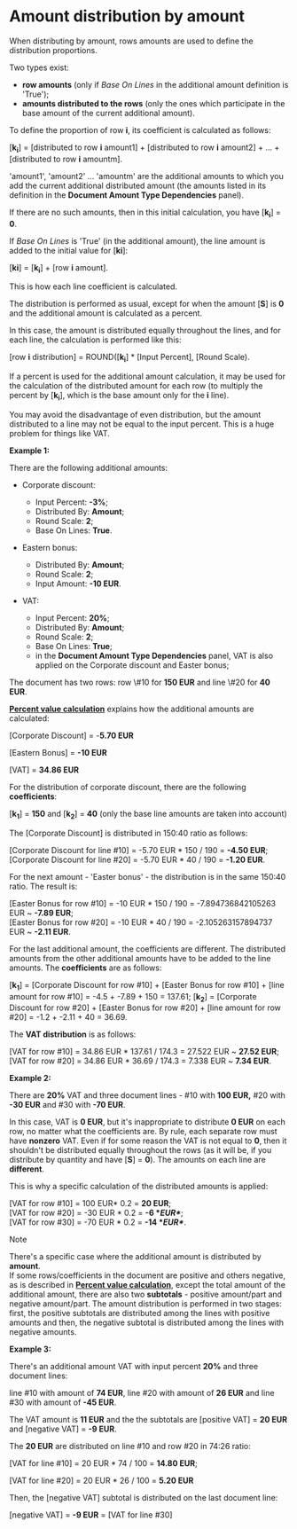 # Amount distribution by amount

When distributing by amount, rows amounts are used to define the distribution proportions. 

Two types exist:

- **row amounts** (only if _Base On Lines_ in the additional amount definition is 'True');
- **amounts distributed to the rows** (only the ones which participate in the base amount of the current additional amount).

To define the proportion of row **i**, its coefficient is calculated as follows:

[**k<sub>i</sub>**] = [distributed to row **i** amount1] + [distributed to row **i** amount2] + ... + [distributed to row **i** amountm].

'amount1', 'amount2' ... 'amountm' are the additional amounts to which you add the current additional distributed amount (the amounts listed in its definition in the **Document Amount Type Dependencies** panel). 

If there are no such amounts, thеn in this initial calculation, you have [**k<sub>i</sub>**] = **0**. 

If _Base On Lines_ is 'True' (in the additional amount), the line amount is added to the initial value for [**ki</sub>**]:

[**ki<sub></sub>**] = [**k<sub>i</sub>**] + [row **i** amount].

This is how each line coefficient is calculated. 

Тhe distribution is performed as usual, except for when the amount [**S**] is **0** and the additional amount is calculated as a percent. 

In this case, the amount is distributed equally throughout the lines, and for each line, the calculation is performed like this:

[row **i** distribution] = ROUND([**k<sub>i</sub>**] * [Input Percent], [Round Scale).

If a percent is used for the additional amount calculation, it may be used for the calculation of the distributed amount for each row (to multiply the percent by [**k<sub>i</sub>**], which is the base amount only for the **i** line).

You may avoid the disadvantage of even distribution, but the amount distributed to a line may not be equal to the input percent. This is a huge problem for things like VAT.

**Example 1:**

There are the following additional amounts:

- Corporate discount:

  - Input Percent: **-3%**;
  - Distributed By: **Amount**;
  - Round Scale: **2**;
  - Base On Lines: **True**.

- Eastern bonus:

  - Distributed By: **Amount**;
  - Round Scale: **2**;
  - Input Amount: **-10 EUR**.

- VAT:

  - Input Percent: **20%**;
  - Distributed By: **Amount**;
  - Round Scale: **2**;
  - Base On Lines: **True**;
  - in the **Document Amount Type Dependencies** panel, VAT is also applied on the Corporate discount and Easter bonus;

The document has two rows: row \\#10 for **150 EUR** and line \\#20 for **40 EUR**. 

**[Percent value calculation](/advanced/document-amounts/amounts-calculation/percent-calculation.md)** explains how the additional amounts are calculated:

[Corporate Discount] = -**5.70 EUR**

[Eastern Bonus] = **-10 EUR**

[VAT] = **34.86 EUR**

For the distribution of corporate discount, there are the following **coefficients**: 

[**k<sub>1</sub>**] = **150** and [**k<sub>2</sub>**] = **40** (only the base line amounts are taken into account)

The [Corporate Discount] is distributed in 150:40 ratio as follows:

[Corporate Discount for line \#10] = -5.70 EUR * 150 / 190 = **-4.50 EUR**; <br>
[Corporate Discount for line \#20] = -5.70 EUR * 40 / 190 = **-1.20 EUR**.

For the next amount - 'Easter bonus' - the distribution is in the same 150:40 ratio. The result is:

[Easter Bonus for row \#10] = -10 EUR * 150 / 190 = -7.894736842105263 EUR ~ **-7.89 EUR**; <br>
[Easter Bonus for row \#20] = -10 EUR * 40 / 190 = -2.105263157894737 EUR ~ **-2.11 EUR**.

For the last additional amount, the coefficients are different. The distributed amounts from the other additional amounts have to be  added to the line amounts. The **coefficients** are as follows:

[**k<sub>1</sub>**] = [Corporate Discount for row \#10] + [Easter Bonus for row \#10] + [line amount for row \#10] = -4.5 + -7.89 + 150 = 137.61;
[**k<sub>2</sub>**] = [Corporate Discount for row \#20] + [Easter Bonus for row \#20] + [line amount for row \#20] = -1.2 + -2.11 + 40 = 36.69.

The **VAT distribution** is as follows:

[VAT for row \#10] = 34.86 EUR * 137.61 / 174.3 = 27.522 EUR ~ **27.52 EUR**; <br>
[VAT for row \#20] = 34.86 EUR * 36.69 / 174.3 = 7.338 EUR ~ **7.34 EUR**.

**Example 2:**

There are **20%** VAT and three document lines - \#10 with **100 EUR,** \#20 with **-30 EUR** and \#30 with **-70 EUR**. 

In this case, VAT is **0 EUR**, but it's inappropriate to distribute **0 EUR** on each row, no matter what the coefficients are. By rule, each separate row must have **nonzero** VAT. Even if for some reason the VAT is not equal to **0**, then it shouldn't be distributed equally throughout the rows (as it will be, if you distribute by quantity and have [**S**] = **0**). The amounts on each line are **different**. 

This is why a specific calculation of the distributed amounts is applied:

[VAT for row \#10] = 100 EUR* 0.2 = **20 EUR**; <br>
[VAT for row \#20] = -30 EUR * 0.2 = **-6 \**EUR\****; <br>
[VAT for row \#30] = -70 EUR * 0.2 = **-14 \**EUR\****. <br>

> [!NOTE] 
> 
> There's a specific case where the additional amount is distributed by **amount**. <br> If some rows/coefficients in the document are positive and others negative, as is described in **[Percent value calculation](/advanced/document-amounts/amounts-calculation/percent-calculation.md)**, except the total amount of the additional amount, there are also two **subtotals** - positive amount/part and negative amount/part. The amount distribution is performed in two stages: first, the positive subtotals are distributed among the lines with positive amounts and then, the negative subtotal is distributed among the lines with negative amounts. 

**Example 3:**

There's an additional amount VAT with input percent **20%** and three document lines:

line \#10 with amount of **74 EUR**, line \#20 with amount of **26 EUR** and line \#30 with amount of **-45 EUR**. 

The VAT amount is **11 EUR** and the the subtotals are [positive VAT] = **20 EUR** and [negative VAT] = **-9 EUR**. 

The **20 EUR** are distributed on line \#10 and row \#20 in 74:26 ratio:

[VAT for line \#10] = 20 EUR * 74 / 100 = **14.80 EUR**;

[VAT for line \#20] = 20 EUR * 26 / 100 = **5.20 EUR**

Then, the [negative VAT] subtotal is distributed on the last document line: 

[negative VAT] = **-9 EUR** = [VAT for line \#30]
